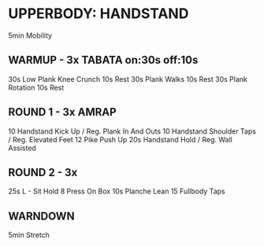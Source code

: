 # UPPERBODY: HANDSTAND

5min  Mobility

## WARMUP - 3x TABATA on:30s off:10s

30s   Low Plank Knee Crunch
10s   Rest
30s   Plank Walks
10s   Rest
30s   Plank Rotation
10s   Rest

## ROUND 1 - 3x AMRAP

10    Handstand Kick Up  / Reg. Plank In And Outs
10    Handstand Shoulder Taps / Reg. Elevated Feet
12    Pike Push Up
20s   Handstand Hold / Reg. Wall Assisted

## ROUND 2 - 3x

25s   L - Sit Hold
8     Press On Box
10s   Planche Lean
15    Fullbody Taps

## WARNDOWN

5min  Stretch
